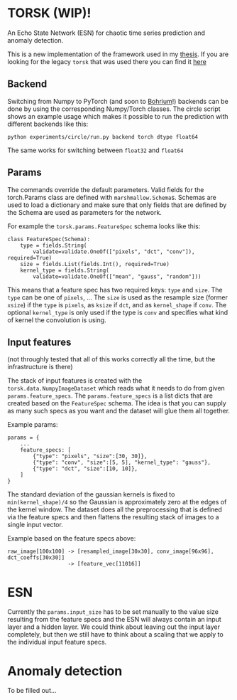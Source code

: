 # TORSK (WIP)!

An Echo State Network (ESN) for chaotic time series prediction and anomaly
detection.

This is a new implementation of the framework used in my [thesis](https://github.com/nmheim/thesis).
If you are looking for the legacy `torsk` that was used there you 
can find it [here](https://github.com/nmheim/torsk_archived)


## Backend

Switching from Numpy to PyTorch (and soon to
[Bohrium](https://github.com/bh107/bohrium)!) backends can be done by using the
corresponding Numpy/Torch classes. The circle script shows an example usage
which makes it possible to run the prediction with different backends like
this:

    python experiments/circle/run.py backend torch dtype float64

The same works for switching between `float32` and `float64`


## Params

The commands override the default parameters. Valid fields for the
torch.Params class are defined with `marshmallow.Schema`s. Schemas are used to
load a dictionary and make sure that only fields that are defined by the Schema
are used as parameters for the network.

For example the `torsk.params.FeatureSpec` schema looks like this:

    class FeatureSpec(Schema):
        type = fields.String(
            validate=validate.OneOf(["pixels", "dct", "conv"]), required=True)
        size = fields.List(fields.Int(), required=True)
        kernel_type = fields.String(
            validate=validate.OneOf(["mean", "gauss", "random"]))

This means that a feature spec has two required keys: `type` and `size`.
The `type` can be one of `pixels`, ... The `size` is used as the resample size
(former `xsize`) if the `type` is `pixels`, as `ksize` if `dct`, and as
`kernel_shape` if `conv`.  The optional `kernel_type` is only used if the type
is `conv` and specifies what kind of kernel the convolution is using.


## Input features

(not throughly tested that all of this works correctly all the time, but the
infrastructure is there)

The stack of input features is created with the `torsk.data.NumpyImageDataset`
which reads what it needs to do from given `params.feature_specs`.  The
`params.feature_specs` is a list dicts that are created based on the
`FeatureSpec` schema.  The idea is that you can supply as many such specs as
you want and the dataset will glue them all together.

Example params:

    params = {
        ...
        feature_specs: [
            {"type": "pixels", "size":[30, 30]},
            {"type": "conv", "size":[5, 5], "kernel_type": "gauss"},
            {"type": "dct", "size":[10, 10]},
        ]
    }

The standard deviation of the gaussian kernels is fixed to `min(kernel_shape)/4`
so the Gaussian is approximately zero at the edges of the kernel window.
The dataset does all the preprocessing that is defined via the feature specs
and then flattens the resulting stack of images to a single input vector.

Example based on the feature specs above:

    raw_image[100x100] -> [resampled_image[30x30], conv_image[96x96], dct_coeffs[30x30]]
                       -> [feature_vec[11016]]


# ESN

Currently the `params.input_size` has to be set manually to the value size
resulting from the feature specs and the ESN will always contain an input layer
and a hidden layer. We could think about leaving out the input layer completely,
but then we still have to think about a scaling that we apply to the individual
input feature specs.


# Anomaly detection

To be filled out...
